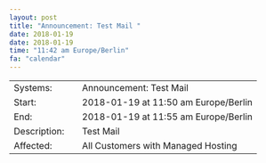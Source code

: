 ```yaml
---
layout: post
title: "Announcement: Test Mail "
date: 2018-01-19
date: 2018-01-19
time: "11:42 am Europe/Berlin"
fa: "calendar"
---
```


|                   |   |                                                                      |
|-------------------|---|----------------------------------------------------------------------|
| Systems:          |   | Announcement: Test Mail |
| Start:            |   | 2018-01-19 at 11:50 am Europe/Berlin |
| End:              |   | 2018-01-19 at 11:55 am  Europe/Berlin |
| Description:      |   |   Test Mail |
| Affected:         |   | All Customers with Managed Hosting |